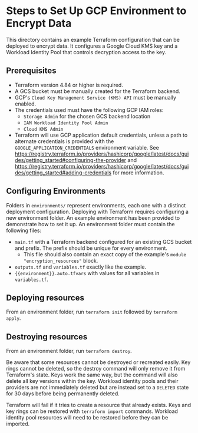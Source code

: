 # Steps to Set Up GCP Environment to Encrypt Data

This directory contains an example Terraform configuration that can be deployed
to encrypt data. It configures a Google Cloud KMS key and a Workload Identity
Pool that controls decryption access to the key.

## Prerequisites

* Terraform version 4.84 or higher is required.
* A GCS bucket must be manually created for the Terraform backend.
* GCP's `Cloud Key Management Service (KMS) API` must be manually enabled.
* The credentials used must have the following GCP IAM roles:
  * `Storage Admin` for the chosen GCS backend location
  * `IAM Workload Identity Pool Admin`
  * `Cloud KMS Admin`
* Terraform will use GCP application default credentials, unless a path to
  alternate credentials is provided with the `GOOGLE_APPLICATION_CREDENTIALS`
  environment variable. See
  https://registry.terraform.io/providers/hashicorp/google/latest/docs/guides/getting_started#configuring-the-provider
  and
  https://registry.terraform.io/providers/hashicorp/google/latest/docs/guides/getting_started#adding-credentials
  for more information.

## Configuring Environments

Folders in `environments/` represent environments, each one with a distinct
deployment configuration. Deploying with Terraform requires configuring a new
environment folder. An example environment has been provided to demonstrate how
to set it up. An environment folder must contain the following files:

* `main.tf` with a Terraform backend configured for an existing GCS bucket and
  prefix. The prefix should be unique for every environment.
  * This file should also contain an exact
    copy of the example's `module "encryption_resources"` block.
* `outputs.tf` and `variables.tf` exactly like the example.
* `{{environment}}.auto.tfvars` with values for all variables in `variables.tf`.

## Deploying resources

From an environment folder, run `terraform init` followed by `terraform apply`.

## Destroying resources

From an environment folder, run `terraform destroy`.

Be aware that some resources cannot be destroyed or recreated easily. Key rings
cannot be deleted, so the destroy command will only remove it from Terraform's
state. Keys work the same way, but the command will also delete all key versions
within the key. Workload identity pools and their providers are not immediately
deleted but are instead set to a `DELETED` state for 30 days before being
permanently deleted.

Terraform will fail if it tries to create a resource that already exists. Keys
and key rings can be restored with `terraform import` commands. Workload
identity pool resources will need to be restored before they can be imported.
